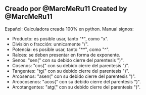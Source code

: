 Creado por @MarcMeRu11
Created by @MarcMeRu11
----------------------
Español:
Calculadora creada 100% en python.
Manual signos:
- Producto: es posible usar, tanto "*", como "x".
- División o fracción: unnicamente "/".
- Potencia: es posible usar, tanto "**", como "^".
- Raíces: se deben presentar en forma de exponente.
- Senos: "sen(" con su debido cierre del parentesis ")".
- Cosenos: "cos(" con su debido cierre del parentesis ")".
- Tangentes: "tg(" con su debido cierre del parentesis ")".
- Arcosenos: "asen(" con su debido cierre del parentesis ")".
- Arcocosenos: "acos(" con su debido cierre del parentesis ")".
- Arcotangentes: "atg(" con su debido cierre del parentesis ")".
